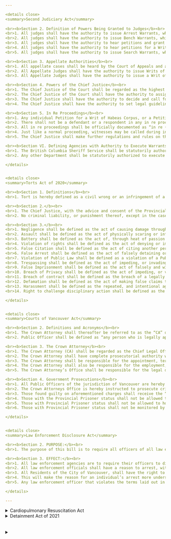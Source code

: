 ```yaml
---

<details close>
<summary>Second Judiciary Act</summary>
  
<br><b>Section 2. Definition of Powers Being Granted to Judges</b><br>
<br>1. All judges shall have the authority to issue Arrest Warrants, which shall be defined as an order to Law Enforcement or to those authorized by statute to execute arrest warrants to take a particular person, or persons into custody.
<br>2. All judges shall have the authority to issue Bench Warrants, which shall be defined as an order to Law Enforcement or to those authorized by statute to execute bench warrants to compel a particular person, or persons to appear before a Court of Law.
<br>3. All judges shall have the authority to hear petitions and grant petitions for a Writ of Mandamus, which shall have force-of-Law authority to compel a government entity to correct an illegal action relevant to the case at hand.
<br>4. All judges shall have the authority to hear petitions for a Writ of Habeas Corpus, and grant Habeas Corpus in the form of emergency relief.
<br>5. All judges shall have the authority to issue Search Warrants, which shall be defined as an order to Law Enforcement or to those authorized by statute to execute search warrants to search or seize the property of a person or persons.

<br><b>Section 3. Appellate Authorities</b><br>
<br>1. All appellate cases shall be heard by the Court of Appeals and any Judge and Justice thereof. 
<br>2. All Appellate Judges shall have the authority to issue Writs of Certiorari, and then subsequently hear appeal cases.
<br>3. All Appellate Judges shall have the authority to issue a Writ of Error and overturn, or affirm the decision or ruling of a previous court, whether on a question of law, or a question of fact.

<br><b>Section 4. Powers of the Chief Justice</b><br>
<br>1. The Chief Justice of the Court shall be regarded as the highest legal officer within the jurisdiction. He or she shall have the ultimate authority to affirm or overturn the ruling or decision of an inferior court.
<br>2. The Chief Justice of the Court shall have the authority to assign Judges to cases, and resolve disputes between Judges.
<br>3. The Chief Justice shall have the authority to decide and call for the voting of internal matters within the Court.
<br>4. The Chief Justice shall have the authority to set legal guidelines that are not already covered by statute or law within the legal system.

<br><b>Section 5. In Re Proceedings</b><br>
<br>1. Any individual Petition for a Writ of Habeas Corpus, or a Petition to Expunge an Arrest Record shall be regarded as an in re proceeding.
<br>2. There shall not be a defendant or a respondent in any in re proceedings, unless any interested authority contests the outcome of an in re proceeding. 
<br>3. All in re proceedings shall be officially documented as “in re (name of person or entity petitioning for an action.)”
<br>4. Just like a normal proceeding, witnesses may be called during in re proceedings.
<br>5. The Chief Justice shall make further regulations and rules on the procedure of in re proceedings.

<br><b>Section VI. Defining Agencies with Authority to Execute Warrants</b><br>
<br>1. The British Columbia Sheriff Service shall be statutorily authorized to execute all Bench, Search, and Arrest Warrants, and this shall be the priority of the Service.
<br>2. Any other Department shall be statutorily authorized to execute all bench, search, and arrest warrants, however this shall not be the priority.

</details>


<details close>
<summary>Torts Act of 2020</summary>

<br><b>Section 1. Definitions</b><br>
<br>1. Tort is hereby defined as a civil wrong or an infringement of a given right, where damages may arise out of it.

<br><b>Section 2.</b><br>
<br>1. The Chief Justice, with the advice and consent of the Provincial Bench, may amend, and add new civil torts, and amend the definition thereof.
<br>2. No criminal liability, or punishment thereof, except in the case of Civil Contempt, shall arise out of a tort.

<br><b>Section 3.</b><br>
<br>1. Negligence shall be defined as the act of causing damage through neglect, or causing damage by failure to do what is socially, and legally, expectable of a person.
<br>2. Assault shall be defined as the act of physically scaring or inflicting lasting damage on another person.
<br>3. Battery shall be defined as the act of, through heat of passion and adequate provocation, harming, through negligence and unawareness of the probability of inflicting lasting damage or physically scaring, another person.
<br>4. Violation of rights shall be defined as the act of denying or impeding a person's rights, that right which has been established through Statute or socially established common law.
<br>5. False Citation shall be defined as the act of citing another person, for a considerable sum of Canadian Dollars, for false or illegitimate and unjustifiable reasons.
<br>6. False Arrest shall be defined as the act of falsely detaining or arresting another person, for false, or illegitimate and unjustifiable reasons.
<br>7. Violation of Public Law shall be defined as a violation of a Public Law established through Statute.
<br>8. Trespassing shall be defined as the act of impeding, or invading on another’s property, with malicious or criminal intent, and causing damage therewith. 
<br>9. False Imprisonment shall be defined as the act of falsely and with great mental or physical harm and distress to the victim, imprisoning or confining a person thereof.
<br>10. Breach of Privacy shall be defined as the act of impeding, or violating on another person’s fundamental right to privacy, where privacy is expected.
<br>11. Breach of contract shall be defined as the breach of a legally binding contract, or the negligence or intent to not abide by the terms thereof.
<br>12. Defamation shall be defined as the act of making false claims that are damaging to the public reputation of a person or entity.
<br>13. Harassment shall be defined as the repeated, and intentional aggravated intimidation or pressure of another person.
<br>14. Right to challenge disciplinary action shall be defined as the act to contest, in a court of law, a termination or other disciplinary action, made within a Public Agency.

</details>


<details close>
<summary>Courts of Vancouver Act</summary>

<br><b>Section 2. Definitions and Acronyms</b><br>
<br>1. The Crown Attorney shall thereafter be referred to as the “CA” or “CA.” 
<br>2. Public Officer shall be defined as “any person who is legally appointed to perform duties on behalf of the government.”

<br><b>Section 3. The Crown Attorney</b><br>
<br>1. The Crown Attorney (CA) shall be regarded as the Chief Legal Officer of the provincial authority of Vancouver.
<br>2. The Crown Attorney shall have complete prosecutorial authority within the jurisdiction, including the authority to decline to prosecute.
<br>3. The Crown Attorney shall be responsible for the appointment, termination of employment, and upkeep of a number of Assistant Crown Attorney’s for Vancouver. The number of Assistant Crown Attorneys shall be managed by the Crown Attorney.
<br>4. The Crown Attorney shall also be responsible for the employment, termination of employment, and upkeep of a number of Public Defenders to serve as pro bono defense litigators.
<br>5. The Crown Attorney’s Office shall be responsible for the legal defense of Public Officers in Civil Litigations wherein the Public Officer is under suit for the performance of their duties.

<br><b>Section 4. Government Prosecutions</b><br>
<br>1. All Public Officers of the jurisdiction of Vancouver are hereby instructed to record crimes when possible.
<br>2. The Crown Attorneys Office is hereby instructed to prosecute crimes recorded by Public Officers of Vancouver on behalf of the Crown.
<br>3. Those found guilty on aforementioned charges shall receive the “Provincial Prisoner” Status. Those with Provincial Prisoner status shall not be allowed to receive employment within a Public Agency for the period of prisoner status thereof and an additional 1 month afterwards.
<br>4. Those with the Provincial Prisoner status shall not be allowed to carry a firearm, and those found in violation thereof shall be arrested.
<br>5. Those with Provincial Prisoner status shall not be allowed to hold any Public Office for the period of Prisoner status thereof and an additional 2 months.
<br>6. Those with Provincial Prisoner status shall not be monitored by the Covert Intercept Unit or any other Criminal Investigations Division for evidence of gang activity.

</details>


<details close>
<summary>Law Enforcement Disclosure Act</summary>

<br><b>Section 2. PURPOSE:</b><br>
<br>1. The purpose of this bill is to require all officers of all law enforcement entities to disclose the reason for a detainment/arrest to a suspect before imprisonment. (VPD, RCMP, BCSS, PC, ERT, CIU, CFMP, etc.)

<br><b>Section 3. EFFECT:</b><br>
<br>1. All law enforcement agencies are to require their officers to disclose the charges that a suspect is receiving prior to imprisonment.
<br>2. All law enforcement officials shall have a reason to arrest, with a proper charge.
<br>3. All Residents of the City of Vancouver, shall have the right to know what they’re being detained/arrested for without further discussion.
<br>4. This will make the reason for an individual’s arrest more understandable to them.
<br>5. Any law enforcement officer that violates the terms laid out in this act are to be subject to a departmental board hearing, at which punitive measures will be laid out based on the case.

</details>

---
```


<details close>
<summary>Cardiopulmonary Resuscitation Act</summary>

<br><b>Article 1. Definitions</b><br>
<br><b>Section 1. In this act:</b><br>
<br>1. “Cardiopulmonary Resuscitation” or “CPR” is defined as; a lifesaving procedure used to pump blood throughout the body when an individual has entered into Cardiac Arrest.
<br>2. “Automated External Defibrillator” or “AED” is defined as; a medical device used to deliver a shock to the patient’s heart in an attempt to restart the heart and achieve a ROSC.
<br>3. “The Good Samaritan Act of 2021” is defined as; [The Good Samaritan Act of 2021](https://docs.google.com/document/d/1r-ih5hvt22csilTlrHSkZ4kS8soVkJzkBPOuemMb3C8/edit)
<br>4. “British Columbia Ambulance Service” or “BCAS” is defined as; [British Columbia Ambulance Service](https://www.roblox.com/groups/7503211/British-Columbia-Ambulance-Service-Vancouver#!/about)
<br>5. “Vancouver Fire Department” or “VFD” is defined as; [Vancouver Fire Department](https://www.roblox.com/groups/5530436/Vancouver-Fire-Department-VFD#!/about)
<br>6. “VFD Employee” is defined as; any employee that has completed VFD academy and possesses an active EMT-B medical certification.
<br>7. “BCAS Employee” is defined as; any employee that has completed BCAS academy and possesses an active EMT-P medical certification.
<br>8. “Recognition of Life Extinct” or “ROLE” is defined as; a medical term used to recognize the extinction of a patient’s life.
<br>9. “Return of Spontaneous Circulation” or “ROSC” is defined as; when a pulse is restored.
<br>10. “Compression” is defined as; the act of compressing the chest of the patient inwards about 2 inches in order to attempt to gain a ROSC.
<br>11. “Rescue Breath” is defined as; a life saving breath given to a patient through the mouth of a conscious person  in order to attempt to get the patient to breathe again on his or her own.

<br><b>Article 2 Legislative Text</b><br>
<br><b>Section 1. The Good Samaritan Act of 2021</b><br>
<br>1. Section I, Subsection 3 of the Good Samaritan Act of 2021 states; “3. An individual, who in good faith administers CPR/AED on a patient at the scene of an emergency may not be charged with a crime.
<br>1.1 This will not be changed, but is simply being included in this document.

<br><b>Section 2. Cardiopulmonary Resuscitation</b><br>
<br>1. A set of CPR consists of 30 compressions followed by 2 rescue breaths.
<br>2. When a BCAS Employee or a VFD Employee arrives on scene and the patient is in Cardiac Arrest upon arrival, the following procedures shall take place in order:
<br>2.1. BCAS or VFD shall take over.
<br>2.1.1. If VFD is the only department online, VFD shall immediately take over CPR once the person currently giving CPR finishes their set of CPR.
<br>2.1.2. If BCAS is online, BCAS shall take over CPR once the person currently giving CPR finishes their set of CPR. 
<br>2.1.3. If VFD arrives on scene before BCAS and the person currently giving CPR finishes their set before BCAS arrives, VFD shall take over CPR until BCAS arrives. Upon the arrival of BCAS, the VFD Employee currently giving CPR shall allow BCAS to give CPR.
<br>2.2. BCAS or VFD shall perform one (1) set of CPR before administering an AED unless the patient has been in Cardiac Arrest for five (5) or more minutes before they arrived.
<br>2.2.1. If the AED does not advise shock, CPR shall be continued and the AED should be used to check for a shockable rhythm between each set of CPR. If a shockable rhythm appears, a shock shall be delivered.
<br>3. When a BCAS Employee of VFD Employee arrives on a scene and Cardiac Arrest begins while they are on scene, the following procedures shall take place in order:
<br>3.1. BCAS or VFD shall begin CPR.
<br>3.1.1. If VFD is the only department online, VFD shall begin CPR.
<br>3.1.2. If BCAS is on scene, BCAS shall begin CPR.
<br>3.1.3. If Cardiac Arrest begins before BCAS arrives on scene and while VFD is on scene, VFD shall begin CPR and BCAS shall take over once they arrive and once the person giving CPR upon BCAS’s arrival finishes their set.
<br>3.2. BCAS or VFD shall perform one (1) set of CPR before administering an AED.
<br>3.2.1. If the AED does not advise shock, CPR shall be continued and the AED should be used to check for a shockable rhythm between each set of CPR. If a shockable rhythm appears, a shock shall be delivered.
<br>4. If ROLE shall be called according to Section 1, Subsection 5, ROLE shall be called by BCAS, unless none is online, in which case VFD would call ROLE.
<br>5. ROLE shall be called once;
<br>5.1. Five (5) unsuccessful shocks have been delivered to patient, or
<br>5.2. CPR has continued for ten (10) minutes in real time, and
<br>5.3. No ROSC has been achieved.
<br>6. CPR shall cease upon achieving a ROSC.

</details>


<details close>
<summary>Detainment Act of 2021</summary>

<br><b>Section 2. DEFINITIONS</b><br>
<br>1. Detainment shall be defined as; (a law enforcement officer), detaining another individual with legal reasoning.
<br>2. Questioning shall be defined as; (of a law enforcement officer), holding a detainee and asking them questions for the purpose of enforcing the law.
<br>3. Reasonable Suspicion shall be defined as; Plausible grounds to suspect an individual of attempting to or committing a crime. 

<br><b>Section 3. QURSTIONING</b><br>
<br>1. Law Enforcement Officers need reasonable suspicion to detain an individual.
<br>2. Law Enforcement Officers do not need to identify the rights of an individual antecedent to interrogating them, and anything they say may be used against them.
<br>3. The detainee may deny to speak to Law Enforcement Officers at any point in the period of questioning.
<br>4. If the detainee denies to speak to the Law Enforcement Officer, and the Law Enforcement Officer does not have probable cause to make an arrest, he must release the detainee.
<br>5. Law Enforcement Officers may hold a detainee for a maximum of forty-five (45) minutes.
<br>6. If probable cause is not met after the maximum amount of time, Law Enforcement Officers must release the detainee.
<br>7. A Legal Representative for the detainee, with the consent of the detainee, must be present in the room where the questioning takes place.
<br>8. A prosecutor, with the consent of the presiding officer, may be present in the room where the questioning is taking place.
<br>9. The detainee may ask to be provided with a Public Defender, and the interrogator must entertain. 

<br><b>Section 4. RIGHTS OF A DETAINEE</b><br>
<br>1. The detainee may request a legal representative at any time before being arrested.
<br>2. If the detainee requests a representative, the arresting officer must provide the detainee with an attorney whenever or wherever is most convenient for him, so long as it is before the arrest.
<br>3. When the Law Enforcement Officer and the detainee reach a convenient place to speak, the Legal Representative has 5 minutes to arrive.
<br>4. If the Legal Representative does not arrive, the Law Enforcement Officer may proceed with an arrest.
<br>5. If the Legal Representative does arrive, he has 5 minutes to talk to the detainee.

</details>








<br>
<br>

<details close>
<summary></summary>

<br><b></b><br>

</details>

